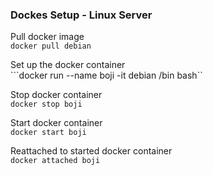 ### Dockes Setup - Linux Server


Pull docker image  
``docker pull debian``

Set up the docker container  
```docker run --name boji -it debian /bin bash``

Stop docker container  
``docker stop boji``

Start docker container  
``docker start boji``

Reattached to started docker container  
``docker attached boji``
